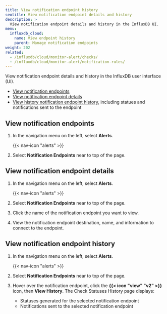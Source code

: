 ```yaml
---
title: View notification endpoint history
seotitle: View notification endpoint details and history
description: >
  View notification endpoint details and history in the InfluxDB UI.
menu:
  influxdb_cloud:
    name: View endpoint history
    parent: Manage notification endpoints
weight: 202
related:
  - /influxdb/cloud/monitor-alert/checks/
  - /influxdb/cloud/monitor-alert/notification-rules/
---
```


View notification endpoint details and history in the InfluxDB user interface (UI).

- [View notification endpoints](#view-notification-endpoints)
- [View notification endpoint details](#view-notification-endpoint-details)
- [View history notification endpoint history](#view-notification-endpoint-history), including statues and notifications sent to the endpoint

## View notification endpoints

1. In the navigation menu on the left, select **Alerts**.

    {{< nav-icon "alerts" >}}

2. Select **Notification Endpoints** near to top of the page.

## View notification endpoint details

1. In the navigation menu on the left, select **Alerts**.

    {{< nav-icon "alerts" >}}

2. Select **Notification Endpoints** near to top of the page.
3. Click the name of the notification endpoint you want to view.
4. View the notification endpoint destination, name, and information to connect to the endpoint.

## View notification endpoint history

1. In the navigation menu on the left, select **Alerts**.

    {{< nav-icon "alerts" >}}

2. Select **Notification Endpoints** near to top of the page.
3. Hover over the notification endpoint, click the **{{< icon "view" "v2" >}}** icon, then **View History**.
   The Check Statuses History page displays:

    - Statuses generated for the selected notification endpoint
    - Notifications sent to the selected notification endpoint
